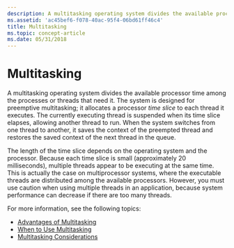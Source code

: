 ```yaml
---
description: A multitasking operating system divides the available processor time among the processes or threads that need it.
ms.assetid: 'ac45bef6-f078-40ac-95f4-06bd61ff46c4'
title: Multitasking
ms.topic: concept-article
ms.date: 05/31/2018
---
```


# Multitasking

A multitasking operating system divides the available processor time among the processes or threads that need it. The system is designed for preemptive multitasking; it allocates a processor *time slice* to each thread it executes. The currently executing thread is suspended when its time slice elapses, allowing another thread to run. When the system switches from one thread to another, it saves the context of the preempted thread and restores the saved context of the next thread in the queue.

The length of the time slice depends on the operating system and the processor. Because each time slice is small (approximately 20 milliseconds), multiple threads appear to be executing at the same time. This is actually the case on multiprocessor systems, where the executable threads are distributed among the available processors. However, you must use caution when using multiple threads in an application, because system performance can decrease if there are too many threads.

For more information, see the following topics:

-   [Advantages of Multitasking](advantages-of-multitasking.md)
-   [When to Use Multitasking](when-to-use-multitasking.md)
-   [Multitasking Considerations](multitasking-considerations.md)

 

 



